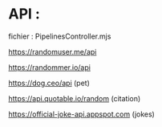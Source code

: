 # API :
fichier : PipelinesController.mjs

https://randomuser.me/api

https://randommer.io/api

https://dog.ceo/api (pet)

https://api.quotable.io/random (citation)

https://official-joke-api.appspot.com (jokes)
